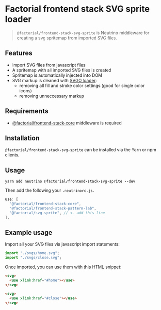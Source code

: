 # Factorial frontend stack SVG sprite loader

> `@factorial/frontend-stack-svg-sprite` is Neutrino middleware for creating a svg spritemap from imported SVG files.

## Features

- Import SVG files from javascript files
- A spritemap with all imported SVG files is created
- Spritemap is automatically injected into DOM
- SVG markup is cleaned with [SVGO loader](https://github.com/rpominov/svgo-loader):
  - removing all fill and stroke color settings (good for single color icons)
  - removing unneccessary markup

## Requirements

- [@factorial/frontend-stack-core](https://github.com/factorial-io/factorial-frontend-stack/tree/master/packages/core) middleware is required

## Installation

`@factorial/frontend-stack-svg-sprite` can be installed via the Yarn or npm clients.

## Usage

    yarn add neutrino @factorial/frontend-stack-svg-sprite --dev

Then add the following your `.neutrinorc.js`.

```javascript
use: [
  "@factorial/frontend-stack-core",
  "@factorial/frontend-stack-pattern-lab",
  "@factorial/svg-sprite", // <- add this line
],
```

## Example usage

Import all your SVG files via javascript import statements:

```javascript
import "./svgs/home.svg";
import "./svgs/close.svg";
```

Once imported, you can use them with this HTML snippet:
```html
<svg>
  <use xlink:href="#home"></use>
</svg>

<svg>
  <use xlink:href="#close"></use>
</svg>
```
